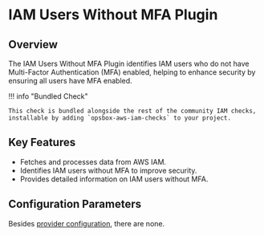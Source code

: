 # IAM Users Without MFA Plugin

## Overview

The IAM Users Without MFA Plugin identifies IAM users who do not have Multi-Factor Authentication (MFA) enabled, helping to enhance security by ensuring all users have MFA enabled.

!!! info "Bundled Check"

    This check is bundled alongside the rest of the community IAM checks, installable by adding `opsbox-aws-iam-checks` to your project.

## Key Features

- Fetches and processes data from AWS IAM.
- Identifies IAM users without MFA to improve security.
- Provides detailed information on IAM users without MFA.

## Configuration Parameters
Besides [provider configuration](./ec2_provider/ec2_provider.md#fields), there are none.
